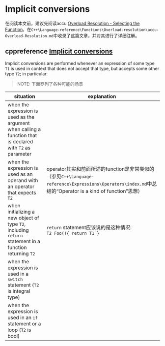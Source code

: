 # Implicit conversions

在阅读本文前，建议先阅读accu [Overload Resolution - Selecting the Function](https://accu.org/journals/overload/13/66/kilpelainen_268/)，在`C++\Language-reference\Functions\Overload-resolution\accu-Overload-Resolution.md`中收录了这篇文章，并对其进行了详细注解。

## cppreference [Implicit conversions](https://en.cppreference.com/w/cpp/language/implicit_conversion)

Implicit conversions are performed whenever an expression of some type `T1` is used in context that does not accept that type, but accepts some other type `T2`; in particular:

> NOTE: 下面罗列了各种可能的场景

| situation                                                    | explanation                                                  |
| ------------------------------------------------------------ | ------------------------------------------------------------ |
| when the expression is used as the argument when calling a function that is declared with `T2` as parameter |                                                              |
| when the expression is used as an operand with an operator that expects `T2` | operator其实和前面所述的function是非常类似的（参见`C++\Language-reference\Expressions\Operators\index.md`中总结的“Operator is a kind of function”思想） |
| when initializing a new object of type `T2`, including `return` statement in a function returning `T2` | `return` statement应该说的是这种情况:<br> `T2 Foo(){ return T1 }` |
| when the expression is used in a `switch` statement (`T2` is integral type) |                                                              |
| when the expression is used in an `if` statement or a loop (`T2` is bool) |                                                              |

